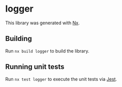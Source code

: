 # logger

This library was generated with [Nx](https://nx.dev).


## Building

Run `nx build logger` to build the library.


## Running unit tests

Run `nx test logger` to execute the unit tests via [Jest](https://jestjs.io).

